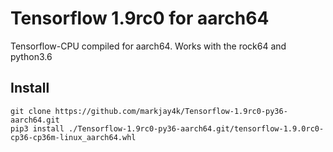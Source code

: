 # Tensorflow 1.9rc0 for aarch64

Tensorflow-CPU compiled for aarch64. Works with the rock64 and python3.6

## Install

    git clone https://github.com/markjay4k/Tensorflow-1.9rc0-py36-aarch64.git
    pip3 install ./Tensorflow-1.9rc0-py36-aarch64.git/tensorflow-1.9.0rc0-cp36-cp36m-linux_aarch64.whl

